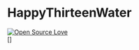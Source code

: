 # HappyThirteenWater
[![Open Source Love](https://badges.frapsoft.com/os/v2/open-source.svg?v=103)](https://github.com/ellerbrock/open-source-badge/)    
[]
